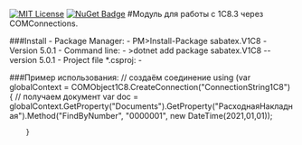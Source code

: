 [![MIT License](https://img.shields.io/badge/license-MIT-red.svg)](https://github.com/sabatex/V1C8/blob/master/LICENSE.TXT)
[![NuGet Badge](https://buildstats.info/nuget/sabatex.V1C8)](https://www.nuget.org/packages/sabatex.V1C8/)
#Модуль для работы с 1С8.3 через COMConnections.
 
###Install
    - Package Manager:
       - PM>Install-Package sabatex.V1C8 -Version 5.0.1
    - Command line:
         - >dotnet add package sabatex.V1C8 --version 5.0.1
    - Project file *.csproj:
         - <PackageReference Include="sabatex.V1C8" Version="5.0.1"/>

###Пример использования:
        // создаём соединение
        using (var globalContext = COMObject1C8.CreateConnection("ConnectionString1C8")
        {
            // получаем документ
            var doc = globalContext.GetProperty<ICOMObject1C8>("Documents").GetProperty<ICOMObject1C8>("РасходнаяНакладная").Method<ICOMObject1C8>("FindByNumber", "0000001", new DateTime(2021,01,01));


        }
